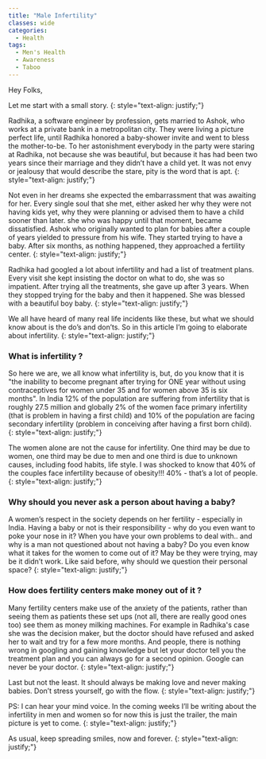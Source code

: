 ```yaml
---
title: "Male Infertility"
classes: wide
categories:
  - Health
tags:
  - Men's Health
  - Awareness
  - Taboo
---
```


Hey Folks,

Let me start with a small story.
{: style="text-align: justify;"}

Radhika, a software engineer by profession, gets married to Ashok, who works at a private bank in a metropolitan city. They were living a picture perfect life, until Radhika honored a baby-shower invite and went to bless the mother-to-be. To her astonishment everybody in the party were staring at Radhika, not because she was beautiful, but because it has had been two years since their marriage and they didn’t have a child yet. It was not envy or jealousy that would describe the stare, pity is the word that is apt.
{: style="text-align: justify;"}

Not even in her dreams she expected the embarrassment that was awaiting for her. Every single soul that she met, either asked her why they were not having kids yet, why they were planning or advised them to have a child sooner than later. she who was happy until that moment, became dissatisfied. Ashok who originally wanted to plan for babies after a couple of years yielded to pressure from his wife. They started trying to have a baby. After six months, as nothing happened, they approached a fertility center.
{: style="text-align: justify;"}

Radhika had googled a lot about infertility and had a list of treatment plans. Every visit she kept insisting the doctor on what to do, she was so impatient. After trying all the treatments, she gave up after 3 years. When they stopped trying for the baby and then it happened. She was blessed with a beautiful boy baby.
{: style="text-align: justify;"}

We all have heard of many real life incidents like these, but what we should know about is the do’s and don’ts. So in this article I’m going to elaborate about infertility.
{: style="text-align: justify;"}

### What is infertility ?

So here we are, we all know what infertility is, but, do you know that it is "the inability to become pregnant after trying for ONE year without using contraceptives for women under 35 and for women above 35 is six months". In India 12%  of the population are suffering from infertility that is roughly 27.5 million and globally 2% of the women face primary infertility (that is problem in having a first child) and 10% of the population are facing secondary infertility (problem in conceiving after having a first born child).
{: style="text-align: justify;"}

The women alone are not the cause for infertility. One third may be due to women, one third may be due to men and one third is due to unknown causes, including food habits, life style. I was shocked to know that 40% of the couples face infertility because of obesity!!! 40% - that’s a lot of people.
{: style="text-align: justify;"}

### Why should you never ask a person about having a baby?

A women’s respect in the society depends on her fertility - especially in India. Having a baby or not is their responsibility - why do you even want to poke your nose in it? When you have your own problems to deal with.. and why is a man not questioned about not having a baby? Do you even know what it takes for the women to come out of it? May be they were trying, may be it didn’t work. Like said before, why should we question their personal space?
{: style="text-align: justify;"}

### How does fertility centers make money out of it ?

Many fertility centers make use of the anxiety of the patients, rather than seeing them as patients these set ups (not all, there are really good ones too) see them as money milking machines. For example in Radhika's case she was the decision maker, but the doctor should have refused and asked her to wait and try for a few more months. And people, there is nothing wrong in googling and gaining knowledge but let your doctor tell you the treatment plan and you can always go for a second opinion. Google can never be your doctor.
{: style="text-align: justify;"}

Last but not the least. It should always be making love and never making babies. Don’t stress yourself, go with the flow.
{: style="text-align: justify;"}

PS: I can hear your mind voice. In the coming weeks I’ll be writing about the infertility in men and women so for now this is just the trailer, the main picture is yet to come.
{: style="text-align: justify;"}

As usual, keep spreading smiles, now and forever.
{: style="text-align: justify;"}
